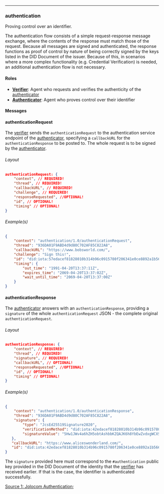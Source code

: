 ---
### authentication

Proving control over an identifier.

The authentication flow consists of a simple request-response message exchange, where the contents of the response must match those of the request. Because all messages are signed and authenticated, the response functions as proof of control by nature of being correctly signed by the keys listed in the DID Document of the issuer. Because of this, in scenarios where a more complex functionality (e.g. Credential Verification) is needed, an additional authentication flow is not necessary.

#### Roles
- <u>**Verifier**</u>: Agent who requests and verifies the authenticity of the <u>authenticator</u>
- <u>**Authenticator**</u>: Agent who proves control over their identifier

#### Messages

#### authenticationRequest
The <u>verifier</u> sends the `authenticationRequest` to the authentication service endpoint of the <u>authenticator</u>, specifying a `callbackURL` for the `authenticationResponse` to be posted to. The whole request is to be signed by the <u>authenticator</u>. 

###### Layout

```JSON
authenticationRequest: {
    "context", // REQUIRED!
    "thread", // REQUIRED!
    "callbackURL", // REQUIRED!
    "challenge", // REQUIRED!
    "responseRequested", //OPTIONAL!
    "id", // OPTIONAL!
    "timing" // OPTIONAL!
}
```

###### Example(s)

```JSON
{
    "context": "authentication/1.0/authenticationRequest",
    "thread": "936DA01F9ABD4d9d80C702AF85C822A8",
    "callbackURL": "https://www.bobsworld.com/",
    "challenge": "Sign this!",
    "id": "did:iota:57edacef81828010b314b96c0915780f206341e0ce8892a1b56678c174eef2e8",
    "timing": {
        "out_time": "1991-04-20T13:37:11Z",
        "expires_time": "2069-04-20T13:37:02Z",
        "wait_until_time": "2069-04-20T13:37:00Z"
    }
}
```

#### authenticationResponse
The <u>authenticator</u> answers with an `authenticationResponse`, providing a `signature` of the whole `authenticationRequest` JSON - the complete original `authenticationRequest`.

###### Layout

```JSON
authenticationResponse: {
    "context", // REQUIRED!
    "thread", // REQUIRED!
    "signature", // REQUIRED!
    "callbackURL", // OPTIONAL!
    "responseRequested", //OPTIONAL!
    "id", // OPTIONAL!
    "timing" // OPTIONAL!
}
```

###### Example(s)

```JSON
{
    "context": "authentication/1.0/authenticationResponse",
    "thread": "936DA01F9ABD4d9d80C702AF85C822A8",
    "signature": {
        "type": "JcsEd25519Signature2020",
        "verificationMethod": "did:iota:42edacef81828010b314b96c0915780f206341e0ce8892a1b56678c174eef242#authentication",
        "signatureValue": "5Hw1JWv4a6hZH5obtAshbbKZQAJK6h8YbEwZvdxgWCXSL81fvRYoMCjt22vaBtZewgGq641dqR31C27YhDusoo4N"
   },
   "callbackURL": "https://www.aliceswonderland.com/",
   "id": "did:iota:42edacef81828010b314b96c0915780f206341e0ce8892a1b56678c174eef242",
}
```

The `signature` provided here must correspond to the `#authentication` public key provided in the DID Document of the identity that the <u>verifier</u> has received earlier. If that is the case, the identifier is authenticated successfully.

[Source 1: Jolocom Authentication](https://jolocom.github.io/jolocom-sdk/1.0.0/guides/interaction_flows/#authentication);
